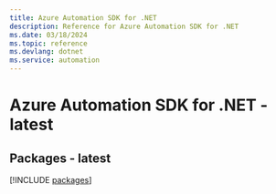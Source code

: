 ```yaml
---
title: Azure Automation SDK for .NET
description: Reference for Azure Automation SDK for .NET
ms.date: 03/18/2024
ms.topic: reference
ms.devlang: dotnet
ms.service: automation
---
```

# Azure Automation SDK for .NET - latest
## Packages - latest
[!INCLUDE [packages](automation-index.md)]